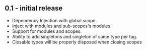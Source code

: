 ## 0.1 - initial release

- Dependency Injection with global scope.
- Inject with modules and sub-scopes's modules.
- Support for modules and scopes.
- Ability to add singletons and singleton of same type per tag.
- Closable types will be properly disposed when closing scopes
